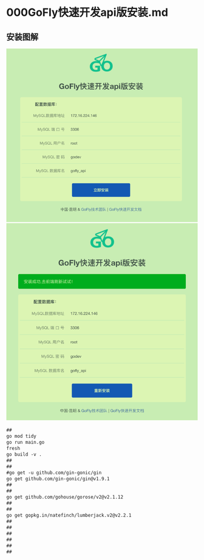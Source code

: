 # 000GoFly快速开发api版安装.md

## 安装图解
![安装步骤一](img.png)
![安装步骤二](img_1.png)
```shell
## 
go mod tidy
go run main.go
fresh
go build -v .
## 
## 
#go get -u github.com/gin-gonic/gin
go get github.com/gin-gonic/gin@v1.9.1
## 
## 
go get github.com/gohouse/gorose/v2@v2.1.12
## 
## 
go get gopkg.in/natefinch/lumberjack.v2@v2.2.1
## 
## 
## 
## 
## 
## 
```